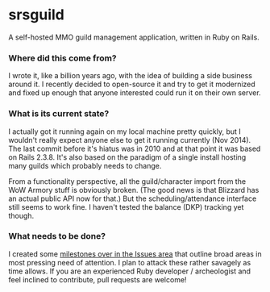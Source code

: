 # srsguild

A self-hosted MMO guild management application, written in Ruby on Rails.


### Where did this come from?

I wrote it, like a billion years ago, with the idea of building a side business around it.
I recently decided to open-source it and try to get it modernized and fixed up enough that
anyone interested could run it on their own server.

### What is its current state?

I actually got it running again on my local machine pretty quickly, but I wouldn't really
expect anyone else to get it running currently (Nov 2014). The last commit before it's hiatus
was in 2010 and at that point it was based on Rails 2.3.8. It's also based on the paradigm of
a single install hosting many guilds which probably needs to change.

From a functionality perspective, all the guild/character import from the WoW Armory stuff
is obviously broken. (The good news is that Blizzard has an actual public API now for that.)
But the scheduling/attendance interface still seems to work fine. I haven't tested the balance
(DKP) tracking yet though.

### What needs to be done?

I created some [milestones over in the Issues area](https://github.com/scotje/srsguild/milestones)
that outline broad areas in most pressing need of attention. I plan to attack these
rather savagely as time allows. If you are an experienced Ruby developer / archeologist and
feel inclined to contribute, pull requests are welcome!
